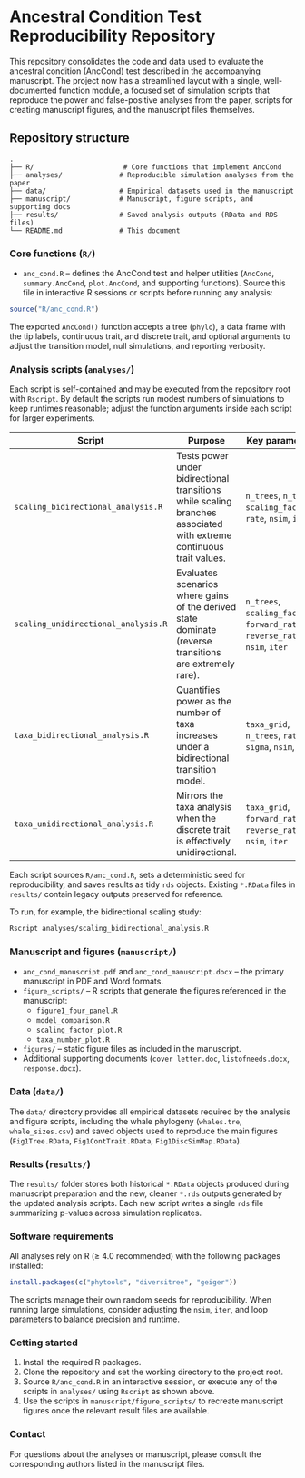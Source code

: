 # Ancestral Condition Test Reproducibility Repository

This repository consolidates the code and data used to evaluate the ancestral condition (AncCond) test described in the accompanying manuscript. The project now has a streamlined layout with a single, well-documented function module, a focused set of simulation scripts that reproduce the power and false-positive analyses from the paper, scripts for creating manuscript figures, and the manuscript files themselves.

## Repository structure

```
.
├── R/                      # Core functions that implement AncCond
├── analyses/              # Reproducible simulation analyses from the paper
├── data/                  # Empirical datasets used in the manuscript
├── manuscript/            # Manuscript, figure scripts, and supporting docs
├── results/               # Saved analysis outputs (RData and RDS files)
└── README.md              # This document
```

### Core functions (`R/`)

* `anc_cond.R` – defines the AncCond test and helper utilities (`AncCond`, `summary.AncCond`, `plot.AncCond`, and supporting functions). Source this file in interactive R sessions or scripts before running any analysis:

```r
source("R/anc_cond.R")
```

The exported `AncCond()` function accepts a tree (`phylo`), a data frame with the tip labels, continuous trait, and discrete trait, and optional arguments to adjust the transition model, null simulations, and reporting verbosity.

### Analysis scripts (`analyses/`)

Each script is self-contained and may be executed from the repository root with `Rscript`. By default the scripts run modest numbers of simulations to keep runtimes reasonable; adjust the function arguments inside each script for larger experiments.

| Script | Purpose | Key parameters | Default output |
| ------ | ------- | -------------- | --------------- |
| `scaling_bidirectional_analysis.R` | Tests power under bidirectional transitions while scaling branches associated with extreme continuous trait values. | `n_trees`, `n_taxa`, `scaling_factors`, `rate`, `nsim`, `iter` | `results/scaling_bidirectional_results.rds` |
| `scaling_unidirectional_analysis.R` | Evaluates scenarios where gains of the derived state dominate (reverse transitions are extremely rare). | `n_trees`, `scaling_factors`, `forward_rate`, `reverse_rate`, `nsim`, `iter` | `results/scaling_unidirectional_results.rds` |
| `taxa_bidirectional_analysis.R` | Quantifies power as the number of taxa increases under a bidirectional transition model. | `taxa_grid`, `n_trees`, `rate`, `sigma`, `nsim`, `iter` | `results/taxa_bidirectional_results.rds` |
| `taxa_unidirectional_analysis.R` | Mirrors the taxa analysis when the discrete trait is effectively unidirectional. | `taxa_grid`, `forward_rate`, `reverse_rate`, `nsim`, `iter` | `results/taxa_unidirectional_results.rds` |

Each script sources `R/anc_cond.R`, sets a deterministic seed for reproducibility, and saves results as tidy `rds` objects. Existing `*.RData` files in `results/` contain legacy outputs preserved for reference.

To run, for example, the bidirectional scaling study:

```bash
Rscript analyses/scaling_bidirectional_analysis.R
```

### Manuscript and figures (`manuscript/`)

* `anc_cond_manuscript.pdf` and `anc_cond_manuscript.docx` – the primary manuscript in PDF and Word formats.
* `figure_scripts/` – R scripts that generate the figures referenced in the manuscript:
  * `figure1_four_panel.R`
  * `model_comparison.R`
  * `scaling_factor_plot.R`
  * `taxa_number_plot.R`
* `figures/` – static figure files as included in the manuscript.
* Additional supporting documents (`cover letter.doc`, `listofneeds.docx`, `response.docx`).

### Data (`data/`)

The `data/` directory provides all empirical datasets required by the analysis and figure scripts, including the whale phylogeny (`whales.tre`, `whale_sizes.csv`) and saved objects used to reproduce the main figures (`Fig1Tree.RData`, `Fig1ContTrait.RData`, `Fig1DiscSimMap.RData`).

### Results (`results/`)

The `results/` folder stores both historical `*.RData` objects produced during manuscript preparation and the new, cleaner `*.rds` outputs generated by the updated analysis scripts. Each new script writes a single `rds` file summarizing p-values across simulation replicates.

### Software requirements

All analyses rely on R (≥ 4.0 recommended) with the following packages installed:

```r
install.packages(c("phytools", "diversitree", "geiger"))
```

The scripts manage their own random seeds for reproducibility. When running large simulations, consider adjusting the `nsim`, `iter`, and loop parameters to balance precision and runtime.

### Getting started

1. Install the required R packages.
2. Clone the repository and set the working directory to the project root.
3. Source `R/anc_cond.R` in an interactive session, or execute any of the scripts in `analyses/` using `Rscript` as shown above.
4. Use the scripts in `manuscript/figure_scripts/` to recreate manuscript figures once the relevant result files are available.

### Contact

For questions about the analyses or manuscript, please consult the corresponding authors listed in the manuscript files.
